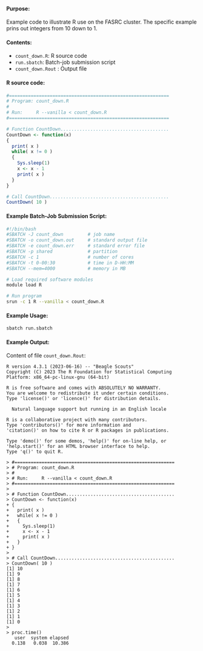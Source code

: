#### Purpose:

Example code to illustrate R use on the FASRC cluster. The specific example prins out integers from 10 down to 1.

#### Contents:

* <code>count\_down.R</code>: R source code
* <code>run.sbatch</code>: Batch-job submission script
* <code>count_down.Rout</code> : Output file

#### R source code:

```r
#===========================================================
# Program: count_down.R
#
# Run:     R --vanilla < count_down.R         
#===========================================================

# Function CountDown........................................
CountDown <- function(x)
{
  print( x )
  while( x != 0 )
  {
    Sys.sleep(1)
    x <- x - 1
    print( x )
  }
}

# Call CountDown............................................
CountDown( 10 )
```

#### Example Batch-Job Submission Script:

```bash
#!/bin/bash
#SBATCH -J count_down         # job name
#SBATCH -o count_down.out     # standard output file
#SBATCH -e count_down.err     # standard error file
#SBATCH -p shared             # partition
#SBATCH -c 1                  # number of cores
#SBATCH -t 0-00:30            # time in D-HH:MM
#SBATCH --mem=4000            # memory in MB

# Load required software modules
module load R

# Run program
srun -c 1 R --vanilla < count_down.R
```

#### Example Usage:

```bash
sbatch run.sbatch
```
#### Example Output:

Content of file `count_down.Rout`:

```
R version 4.3.1 (2023-06-16) -- "Beagle Scouts"
Copyright (C) 2023 The R Foundation for Statistical Computing
Platform: x86_64-pc-linux-gnu (64-bit)

R is free software and comes with ABSOLUTELY NO WARRANTY.
You are welcome to redistribute it under certain conditions.
Type 'license()' or 'licence()' for distribution details.

  Natural language support but running in an English locale

R is a collaborative project with many contributors.
Type 'contributors()' for more information and
'citation()' on how to cite R or R packages in publications.

Type 'demo()' for some demos, 'help()' for on-line help, or
'help.start()' for an HTML browser interface to help.
Type 'q()' to quit R.

> #===========================================================
> # Program: count_down.R
> #
> # Run:     R --vanilla < count_down.R         
> #===========================================================
> 
> # Function CountDown........................................
> CountDown <- function(x)
+ {
+   print( x )
+   while( x != 0 )
+   {
+     Sys.sleep(1)
+     x <- x - 1
+     print( x )
+   }
+ }
> 
> # Call CountDown............................................
> CountDown( 10 )
[1] 10
[1] 9
[1] 8
[1] 7
[1] 6
[1] 5
[1] 4
[1] 3
[1] 2
[1] 1
[1] 0
> 
> proc.time()
   user  system elapsed 
  0.138   0.038  10.386
```
